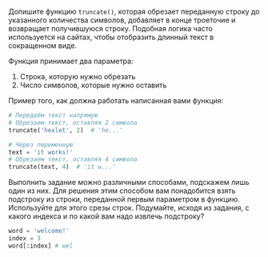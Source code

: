 
Допишите функцию `truncate()`, которая обрезает переданную строку до указанного количества символов, добавляет в конце троеточие и возвращает получившуюся строку. Подобная логика часто используется на сайтах, чтобы отобразить длинный текст в сокращенном виде.

Функция принимает два параметра:

1. Строка, которую нужно обрезать
2. Число символов, которые нужно оставить

Пример того, как должна работать написанная вами функция:

```python
# Передаём текст напрямую
# Обрезаем текст, оставляя 2 символа
truncate('hexlet', 2)  # 'he...'

# Через переменную
text = 'it works!'
# Обрезаем текст, оставляя 4 символа
truncate(text, 4)  # 'it w...'
```

Выполнить задание можно различными способами, подскажем лишь один из них. Для решения этим способом вам понадобится взять подстроку из строки, переданной первым параметром в функцию. Используйте для этого срезы строк. Подумайте, исходя из задания, с какого индекса и по какой вам надо извлечь подстроку?

```python
word = 'welcome!'
index = 3
word[:index] # wel
```
